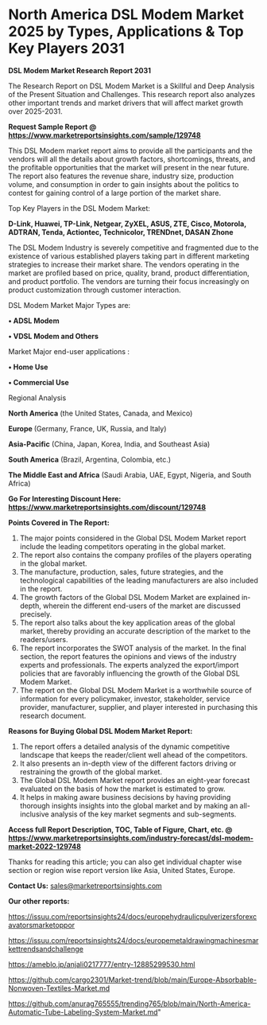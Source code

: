 # North America DSL Modem Market 2025 by Types, Applications & Top Key Players 2031

<strong>DSL Modem Market Research Report 2031</strong>

The Research Report on DSL Modem Market is a Skillful and Deep Analysis of the Present Situation and Challenges. This research report also analyzes other important trends and market drivers that will affect market growth over 2025-2031.

<strong>Request Sample Report @ <a href=https://www.marketreportsinsights.com/sample/129748>https://www.marketreportsinsights.com/sample/129748</a></strong>

This DSL Modem market report aims to provide all the participants and the vendors will all the details about growth factors, shortcomings, threats, and the profitable opportunities that the market will present in the near future. The report also features the revenue share, industry size, production volume, and consumption in order to gain insights about the politics to contest for gaining control of a large portion of the market share.

Top Key Players in the DSL Modem Market:

<strong>D-Link, Huawei, TP-Link, Netgear, ZyXEL, ASUS, ZTE, Cisco, Motorola, ADTRAN, Tenda, Actiontec, Technicolor, TRENDnet, DASAN Zhone</strong>

The DSL Modem Industry is severely competitive and fragmented due to the existence of various established players taking part in different marketing strategies to increase their market share. The vendors operating in the market are profiled based on price, quality, brand, product differentiation, and product portfolio. The vendors are turning their focus increasingly on product customization through customer interaction.

DSL Modem Market Major Types are:

<strong>• ADSL Modem

• VDSL Modem and Others</strong>

Market Major end-user applications :

<strong>• Home Use

• Commercial Use</strong>

Regional Analysis

</u><strong><b>North America</b></strong> (the United States, Canada, and Mexico)

<strong><b>Europe </b></strong>(Germany, France, UK, Russia, and Italy)

<strong><b>Asia-Pacific</b></strong> (China, Japan, Korea, India, and Southeast Asia)

<strong><b>South America</b></strong> (Brazil, Argentina, Colombia, etc.)

<strong><b>The Middle East and Africa</b></strong> (Saudi Arabia, UAE, Egypt, Nigeria, and South Africa)

<strong>Go For Interesting Discount Here: <a href=https://www.marketreportsinsights.com/discount/129748>https://www.marketreportsinsights.com/discount/129748</a></strong>

<strong>Points Covered in The Report:</strong>
<ol>
  <li>The major points considered in the Global DSL Modem Market report include the leading competitors operating in the global market.</li>
  <li>The report also contains the company profiles of the players operating in the global market.</li>
  <li>The manufacture, production, sales, future strategies, and the technological capabilities of the leading manufacturers are also included in the report.</li>
  <li>The growth factors of the Global DSL Modem Market are explained in-depth, wherein the different end-users of the market are discussed precisely.</li>
  <li>The report also talks about the key application areas of the global market, thereby providing an accurate description of the market to the readers/users.</li>
  <li>The report incorporates the SWOT analysis of the market. In the final section, the report features the opinions and views of the industry experts and professionals. The experts analyzed the export/import policies that are favorably influencing the growth of the Global DSL Modem Market.</li>
  <li>The report on the Global DSL Modem Market is a worthwhile source of information for every policymaker, investor, stakeholder, service provider, manufacturer, supplier, and player interested in purchasing this research document.</li>
</ol>
<strong>Reasons for Buying Global DSL Modem Market Report:</strong>

<ol>
  <li>The report offers a detailed analysis of the dynamic competitive landscape that keeps the reader/client well ahead of the competitors.</li>
  <li>It also presents an in-depth view of the different factors driving or restraining the growth of the global market.</li>
  <li>The Global DSL Modem Market report provides an eight-year forecast evaluated on the basis of how the market is estimated to grow.</li>
  <li>It helps in making aware business decisions by having providing thorough insights insights into the global market and by making an all-inclusive analysis of the key market segments and sub-segments.</li>
</ol>
<strong>Access full Report Description, TOC, Table of Figure, Chart, etc. @ <a href=https://www.marketreportsinsights.com/industry-forecast/dsl-modem-market-2022-129748>https://www.marketreportsinsights.com/industry-forecast/dsl-modem-market-2022-129748</a></strong>


Thanks for reading this article; you can also get individual chapter wise section or region wise report version like Asia, United States, Europe.

<strong>Contact Us:</strong>
sales@marketreportsinsights.com

<strong>Our other reports:</strong>

<a href=https://issuu.com/reportsinsights24/docs/europehydraulicpulverizersforexcavatorsmarketoppor>https://issuu.com/reportsinsights24/docs/europehydraulicpulverizersforexcavatorsmarketoppor</a>

<a href=https://issuu.com/reportsinsights24/docs/europemetaldrawingmachinesmarkettrendsandchallenge>https://issuu.com/reportsinsights24/docs/europemetaldrawingmachinesmarkettrendsandchallenge</a>

<a href=https://ameblo.jp/anjali0217777/entry-12885299530.html>https://ameblo.jp/anjali0217777/entry-12885299530.html</a>

<a href=https://github.com/cargo2301/Market-trend/blob/main/Europe-Absorbable-Nonwoven-Textiles-Market.md>https://github.com/cargo2301/Market-trend/blob/main/Europe-Absorbable-Nonwoven-Textiles-Market.md</a>

<a href=https://github.com/anurag765555/trending765/blob/main/North-America-Automatic-Tube-Labeling-System-Market.md>https://github.com/anurag765555/trending765/blob/main/North-America-Automatic-Tube-Labeling-System-Market.md</a>"
